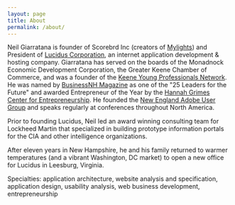 ```yaml
---
layout: page
title: About
permalink: /about/
---
```


Neil Giarratana is founder of Scorebrd Inc (creators of [Mylights](https://mylights.io))
and President of [Lucidus Corporation](http://lucidus.net), an internet application development
& hosting company. Giarratana has served on the boards of the Monadnock Economic Development
Corporation, the Greater Keene Chamber of Commerce, and was a founder of the [Keene Young
Professionals Network](http://stayworkplay.org/blog/keene-young-professionals-network/).
He was named by [BusinessNH Magazine](https://www.facebook.com/BusinessNHMag/) as one of the
"25 Leaders for the Future" and awarded Entrepreneur of the Year by the [Hannah Grimes Center for Entrepreneurship](http://hannahgrimes.org). He founded the
[New England Adobe User Group](http://neaug.org) and speaks regularly at conferences
throughout North America.

Prior to founding Lucidus, Neil led an award winning consulting team for Lockheed Martin that specialized in building prototype information portals for the CIA and other intelligence organizations.

After eleven years in New Hampshire, he and his family returned to warmer temperatures (and a vibrant
Washington, DC market) to open a new office for Lucidus in Leesburg, Virginia.

Specialties: application architecture, website analysis and specification, application design, usability analysis, web business development, entrepreneurship
